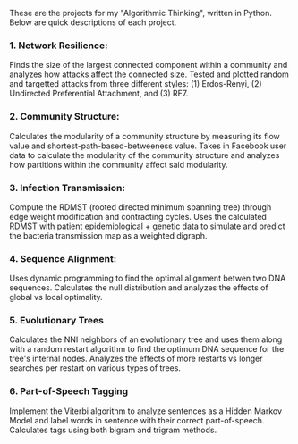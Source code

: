 These are the projects for my "Algorithmic Thinking", written in Python. Below are quick descriptions of each project.

### 1. Network Resilience: 
Finds the size of the largest connected component within a community and analyzes how attacks affect the connected size. Tested and plotted random and targetted attacks from three different styles: (1) Erdos-Renyi, (2) Undirected Preferential Attachment, and (3) RF7.



### 2. Community Structure: 
Calculates the modularity of a community structure by measuring its flow value and shortest-path-based-betweeness value. Takes in Facebook user data to calculate the modularity of the community structure and analyzes how partitions within the community affect said modularity.



### 3. Infection Transmission: 
Compute the RDMST (rooted directed minimum spanning tree) through edge weight modification and contracting cycles. Uses the calculated RDMST with patient epidemiological + genetic data to simulate and predict the bacteria transmission map as a weighted digraph.



### 4. Sequence Alignment: 
Uses dynamic programming to find the optimal alignment betwen two DNA sequences. Calculates the null distribution and analyzes the effects of global vs local optimality. 

### 5. Evolutionary Trees
Calculates the NNI neighbors of an evolutionary tree and uses them along with a random restart algorithm to find the optimum DNA sequence for the tree's internal nodes. Analyzes the effects of more restarts vs longer searches per restart on various types of trees. 

### 6. Part-of-Speech Tagging
Implement the Viterbi algorithm to analyze sentences as a Hidden Markov Model and label words in sentence with their correct part-of-speech. Calculates tags using both bigram and trigram methods.
